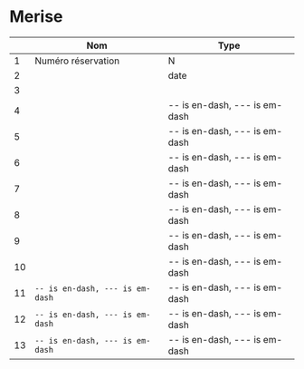 # Merise

|           |Nom                         |   Type   |
|-----------|----------------------------|----------|
|1          |Numéro réservation          | N        |
|2          |       | date     |
|3          |||
|4          ||-- is en-dash, --- is em-dash|
|5          ||-- is en-dash, --- is em-dash|
|6          ||-- is en-dash, --- is em-dash|
|7          ||-- is en-dash, --- is em-dash|
|8          ||-- is en-dash, --- is em-dash|
|9          ||-- is en-dash, --- is em-dash|
|10         ||-- is en-dash, --- is em-dash|
|11         |`-- is en-dash, --- is em-dash`|-- is en-dash, --- is em-dash|
|12         |`-- is en-dash, --- is em-dash`|-- is en-dash, --- is em-dash|
|13         |`-- is en-dash, --- is em-dash`|-- is en-dash, --- is em-dash|


<!--stackedit_data:
eyJoaXN0b3J5IjpbLTU2NDAwOTYxNCwtMzg5NDQ2MzI3XX0=
-->